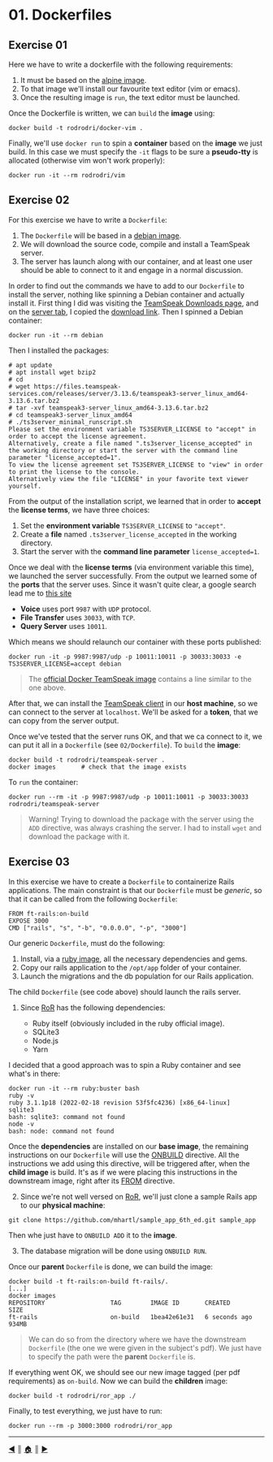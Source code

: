 # 01. Dockerfiles

## Exercise 01
Here we have to write a dockerfile with the following requirements:

1. It must be based on the [alpine image](https://hub.docker.com/_/alpine).
2. To that image we'll install our favourite text editor (vim or emacs).
3. Once the resulting image is `run`, the text editor must be launched.

Once the Dockerfile is written, we can `build` the **image** using:
```
docker build -t rodrodri/docker-vim .
```

Finally, we'll use `docker run` to spin a **container** based on the **image** we just build. In this case we must specify the `-it` flags to be sure a **pseudo-tty** is allocated (otherwise vim won't work properly):
```
docker run -it --rm rodrodri/vim
```

## Exercise 02
For this exercise we have to write a `Dockerfile`:

1. The `Dockerfile` will be based in a [debian image](https://hub.docker.com/_/debian).
2. We will download the source code, compile and install a TeamSpeak server.
3. The server has launch along with our container, and at least one user should be able to connect to it and engage in a normal discussion.

In order to find out the commands we have to add to our `Dockerfile` to install the server, nothing like spinning a Debian container and actually install it. First thing I did was visiting the [TeamSpeak Downloads page](https://www.teamspeak.com/en/downloads/), and on the [server tab](https://www.teamspeak.com/en/downloads/#server), I copied the [download link](https://files.teamspeak-services.com/releases/server/3.13.6/teamspeak3-server_linux_amd64-3.13.6.tar.bz2). Then I spinned a Debian container:
```
docker run -it --rm debian
```

Then I installed the packages:
```
# apt update
# apt install wget bzip2
# cd
# wget https://files.teamspeak-services.com/releases/server/3.13.6/teamspeak3-server_linux_amd64-3.13.6.tar.bz2
# tar -xvf teamspeak3-server_linux_amd64-3.13.6.tar.bz2 
# cd teamspeak3-server_linux_amd64
# ./ts3server_minimal_runscript.sh
Please set the environment variable TS3SERVER_LICENSE to "accept" in order to accept the license agreement.
Alternatively, create a file named ".ts3server_license_accepted" in the working directory or start the server with the command line parameter "license_accepted=1".
To view the license agreement set TS3SERVER_LICENSE to "view" in order to print the license to the console.
Alternatively view the file "LICENSE" in your favorite text viewer yourself.
```

From the output of the installation script, we learned that in order to **accept** the **license terms**, we have three choices:

1. Set the **environment variable** `TS3SERVER_LICENSE` to `"accept"`.
2. Create a **file** named `.ts3server_license_accepted` in the working directory.
3. Start the server with the **command line parameter** `license_accepted=1`.

Once we deal with the **license terms** (via environment variable this time), we launched the server successfully. From the output we learned some of the **ports** that the server uses. Since it wasn't quite clear, a google search lead me to [this site](https://support.teamspeak.com/hc/en-us/articles/360002712257-Which-ports-does-the-TeamSpeak-3-server-use-)

* **Voice** uses port `9987` with `UDP` protocol.
* **File Transfer** uses `30033`, with `TCP`.
* **Query Server** uses `10011`.

Which means we should relaunch our container with these ports published:
```
docker run -it -p 9987:9987/udp -p 10011:10011 -p 30033:30033 -e TS3SERVER_LICENSE=accept debian
```

> The [official Docker TeamSpeak image](https://hub.docker.com/_/teamspeak) contains a line similar to the one above.

After that, we can install the [TeamSpeak client](https://teamspeak.com/en/downloads/) in our **host machine**, so we can connect to the server at `localhost`. We'll be asked for a **token**, that we can copy from the server output.

Once we've tested that the server runs OK, and that we ca connect to it, we can put it all in a `Dockerfile` (see `02/Dockerfile`). To `build` the **image**:
```
docker build -t rodrodri/teamspeak-server .
docker images		# check that the image exists
```

To `run` the container:
```
docker run --rm -it -p 9987:9987/udp -p 10011:10011 -p 30033:30033 rodrodri/teamspeak-server
```

> Warning! Trying to download the package with the server using the `ADD` directive, was always crashing the server. I had to install `wget` and download the package with it.

## Exercise 03
In this exercise we have to create a `Dockerfile` to containerize Rails applications. The main constraint is that our `Dockerfile` must be *generic*, so that it can be called from the following `Dockerfile`:
```
FROM ft-rails:on-build
EXPOSE 3000
CMD ["rails", "s", "-b", "0.0.0.0", "-p", "3000"]
```

Our generic `Dockerfile`, must do the following:

1. Install, via a [ruby image](https://hub.docker.com/_/ruby), all the necessary dependencies and gems.
2. Copy our rails application to the `/opt/app` folder of your container.
3. Launch the migrations and the db population for our Rails application.

The child `Dockerfile` (see code above) should launch the rails server.

1. Since [RoR](https://guides.rubyonrails.org/getting_started.html) has the following dependencies:

	* Ruby itself (obviously included in the ruby official image).
	* SQLite3
	* Node.js
	* Yarn

I decided that a good approach was to spin a Ruby container and see what's in there:
```
docker run -it --rm ruby:buster bash
ruby -v
ruby 3.1.1p18 (2022-02-18 revision 53f5fc4236) [x86_64-linux]
sqlite3
bash: sqlite3: command not found
node -v
bash: node: command not found
```

Once the **dependencies** are installed on our **base image**, the remaining instructions on our `Dockerfile` will use the [ONBUILD](https://docs.docker.com/engine/reference/builder/#onbuild) directive. All the instructions we add using this directive, will be triggered after, when the **child image** is build. It's as if we were placing this instructions in the downstream image, right after its [FROM](https://docs.docker.com/engine/reference/builder/#from) directive.

2. Since we're not well versed on [RoR](https://rubyonrails.org/), we'll just clone a sample Rails app to our **physical machine**:
```
git clone https://github.com/mhartl/sample_app_6th_ed.git sample_app
```

Then whe just have to `ONBUILD ADD` it to the **image**.

3. The database migration will be done using `ONBUILD RUN`.

Once our **parent** `Dockerfile` is done, we can build the image:
```
docker build -t ft-rails:on-build ft-rails/.
[...]
docker images
REPOSITORY                  TAG        IMAGE ID       CREATED         SIZE
ft-rails                    on-build   1bea42e61e31   6 seconds ago   934MB
```

> We can do so from the directory where we have the downstream `Dockerfile` (the one we were given in the subject's pdf). We just have to specify the path were the **parent** `Dockerfile` is.

If everything went OK, we should see our new image tagged (per pdf requirements) as `on-build`. Now we can build the **children** image:
```
docker build -t rodrodri/ror_app ./
```

Finally, to test everything, we just have to run:
```
docker run --rm -p 3000:3000 rodrodri/ror_app
```

---
[:arrow_backward:][back] ║ [:house:][home] ║ [:arrow_forward:][next]

<!-- navigation -->
[home]: ../README.md
[back]: ./README/00_how_to_docker.md
[next]: ./README/02_bonus.md